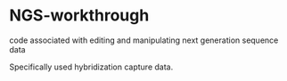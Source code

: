# NGS-workthrough
code associated with editing and manipulating next generation sequence data

Specifically used hybridization capture data.
